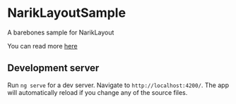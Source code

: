 # NarikLayoutSample

A barebones sample for NarikLayout

You can read more [here](https://docs.narik.me/04.-ui-layout)

## Development server

Run `ng serve` for a dev server. Navigate to `http://localhost:4200/`. The app will automatically reload if you change any of the source files.


